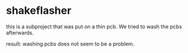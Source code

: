 shakeflasher
============

this is a subproject that was put on a thin pcb. We tried to wash the pcbs afterwards.

result: washing pcbs does not seem to be a problem.


